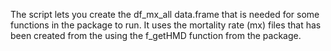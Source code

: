 The script lets you create the df_mx_all data.frame that is needed for some functions in the package to run. It uses the mortality rate (mx) files that has been created from the using the f_getHMD function from the package.
